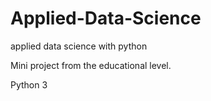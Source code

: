 # Applied-Data-Science
applied data science with python

Mini project from the educational level.

Python 3

